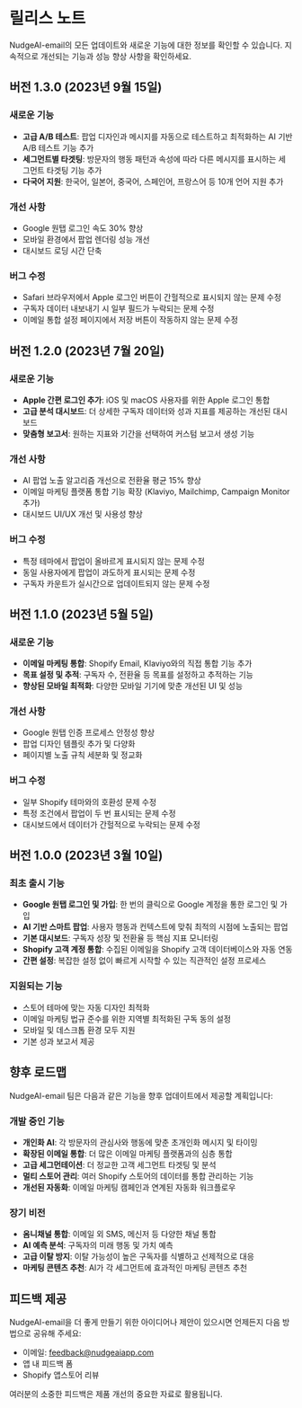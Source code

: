 # 릴리스 노트

NudgeAI-email의 모든 업데이트와 새로운 기능에 대한 정보를 확인할 수 있습니다. 지속적으로 개선되는 기능과 성능 향상 사항을 확인하세요.

## 버전 1.3.0 (2023년 9월 15일)

### 새로운 기능

- **고급 A/B 테스트**: 팝업 디자인과 메시지를 자동으로 테스트하고 최적화하는 AI 기반 A/B 테스트 기능 추가
- **세그먼트별 타겟팅**: 방문자의 행동 패턴과 속성에 따라 다른 메시지를 표시하는 세그먼트 타겟팅 기능 추가
- **다국어 지원**: 한국어, 일본어, 중국어, 스페인어, 프랑스어 등 10개 언어 지원 추가

### 개선 사항

- Google 원탭 로그인 속도 30% 향상
- 모바일 환경에서 팝업 렌더링 성능 개선
- 대시보드 로딩 시간 단축

### 버그 수정

- Safari 브라우저에서 Apple 로그인 버튼이 간헐적으로 표시되지 않는 문제 수정
- 구독자 데이터 내보내기 시 일부 필드가 누락되는 문제 수정
- 이메일 통합 설정 페이지에서 저장 버튼이 작동하지 않는 문제 수정

## 버전 1.2.0 (2023년 7월 20일)

### 새로운 기능

- **Apple 간편 로그인 추가**: iOS 및 macOS 사용자를 위한 Apple 로그인 통합
- **고급 분석 대시보드**: 더 상세한 구독자 데이터와 성과 지표를 제공하는 개선된 대시보드
- **맞춤형 보고서**: 원하는 지표와 기간을 선택하여 커스텀 보고서 생성 기능

### 개선 사항

- AI 팝업 노출 알고리즘 개선으로 전환율 평균 15% 향상
- 이메일 마케팅 플랫폼 통합 기능 확장 (Klaviyo, Mailchimp, Campaign Monitor 추가)
- 대시보드 UI/UX 개선 및 사용성 향상

### 버그 수정

- 특정 테마에서 팝업이 올바르게 표시되지 않는 문제 수정
- 동일 사용자에게 팝업이 과도하게 표시되는 문제 수정
- 구독자 카운트가 실시간으로 업데이트되지 않는 문제 수정

## 버전 1.1.0 (2023년 5월 5일)

### 새로운 기능

- **이메일 마케팅 통합**: Shopify Email, Klaviyo와의 직접 통합 기능 추가
- **목표 설정 및 추적**: 구독자 수, 전환율 등 목표를 설정하고 추적하는 기능
- **향상된 모바일 최적화**: 다양한 모바일 기기에 맞춘 개선된 UI 및 성능

### 개선 사항

- Google 원탭 인증 프로세스 안정성 향상
- 팝업 디자인 템플릿 추가 및 다양화
- 페이지별 노출 규칙 세분화 및 정교화

### 버그 수정

- 일부 Shopify 테마와의 호환성 문제 수정
- 특정 조건에서 팝업이 두 번 표시되는 문제 수정
- 대시보드에서 데이터가 간헐적으로 누락되는 문제 수정

## 버전 1.0.0 (2023년 3월 10일)

### 최초 출시 기능

- **Google 원탭 로그인 및 가입**: 한 번의 클릭으로 Google 계정을 통한 로그인 및 가입
- **AI 기반 스마트 팝업**: 사용자 행동과 컨텍스트에 맞춰 최적의 시점에 노출되는 팝업
- **기본 대시보드**: 구독자 성장 및 전환율 등 핵심 지표 모니터링
- **Shopify 고객 계정 통합**: 수집된 이메일을 Shopify 고객 데이터베이스와 자동 연동
- **간편 설정**: 복잡한 설정 없이 빠르게 시작할 수 있는 직관적인 설정 프로세스

### 지원되는 기능

- 스토어 테마에 맞는 자동 디자인 최적화
- 이메일 마케팅 법규 준수를 위한 지역별 최적화된 구독 동의 설정
- 모바일 및 데스크톱 환경 모두 지원
- 기본 성과 보고서 제공

## 향후 로드맵

NudgeAI-email 팀은 다음과 같은 기능을 향후 업데이트에서 제공할 계획입니다:

### 개발 중인 기능

- **개인화 AI**: 각 방문자의 관심사와 행동에 맞춘 초개인화 메시지 및 타이밍
- **확장된 이메일 통합**: 더 많은 이메일 마케팅 플랫폼과의 심층 통합
- **고급 세그먼테이션**: 더 정교한 고객 세그먼트 타겟팅 및 분석
- **멀티 스토어 관리**: 여러 Shopify 스토어의 데이터를 통합 관리하는 기능
- **개선된 자동화**: 이메일 마케팅 캠페인과 연계된 자동화 워크플로우

### 장기 비전

- **옴니채널 통합**: 이메일 외 SMS, 메신저 등 다양한 채널 통합
- **AI 예측 분석**: 구독자의 미래 행동 및 가치 예측
- **고급 이탈 방지**: 이탈 가능성이 높은 구독자를 식별하고 선제적으로 대응
- **마케팅 콘텐츠 추천**: AI가 각 세그먼트에 효과적인 마케팅 콘텐츠 추천

## 피드백 제공

NudgeAI-email을 더 좋게 만들기 위한 아이디어나 제안이 있으시면 언제든지 다음 방법으로 공유해 주세요:

- 이메일: feedback@nudgeaiapp.com
- 앱 내 피드백 폼
- Shopify 앱스토어 리뷰

여러분의 소중한 피드백은 제품 개선의 중요한 자료로 활용됩니다. 